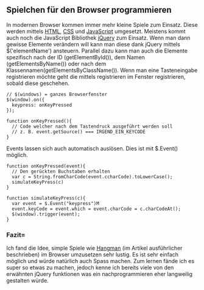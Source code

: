 ## Spielchen für den Browser programmieren
In modernen Browser kommen immer mehr kleine Spiele zum Einsatz. Diese werden mittels [HTML](/de/wiki/programmiersprachen/html), [CSS](/de/wiki/programmiersprachen/css) und [JavaScript](/de/wiki/programmiersprachen/javascript) umgesetzt. Meistens kommt auch noch die JavaScript Bibliothek [jQuery](/de/wiki/programmiersprachen/javascript/libraries/jquery) zum Einsatz. Wenn man dann gewisse Elemente verändern will kann man diese dank jQuery mittels $('elementName') ansteuern. Parallel dazu kann man auch die Elemente spezifisch nach der ID (getElementById()), dem Namen (getElementsByName()) oder nach dem Klassennamen(getElementsByClassName()). Wenn man eine Tasteneingabe registrieren möchte geht die mittels registrieren im Fenster registrieren, sobald diese geschehen.
```
// $(windows) = ganzes Browserfenster
$(window).on({
  keypress: onKeyPressed
});

function onKeyPressed(){
  // Code welcher nach dem Tastendruck ausgeführt werden soll 
  // z. B. event.getSource() === IRGEND_EIN_KEYCODE
}
```
Events lassen sich auch automatisch auslösen. Dies ist mit $.Event() möglich.
```
function onKeyPressed(event){
  // Den gerückten Buchstaben erhalten
  var c = String.fromCharCode(event.ccharCode).toLowerCase();
  simulateKeyPress(c)
}

function simulateKeyPress(c){
  var event = $.Event("keypress")M
  event.keyCode = event.which = event.charCode = c.charCodeAt();
  $(window).trigger(event);
}
```

### Fazit=
Ich fand die Idee, simple Spiele wie [Hangman](http://www.ct.de/wbzg) (im Artikel ausführlicher beschrieben) im Browser umzusetzen sehr lustig. Es ist sehr einfach möglich und würde natürlich auch Spass machen. Zum lernen fände ich es super so etwas zu machen, jedoch kenne ich bereits viele von den erwähnten jQuery funktionen was ein nachprogrammieren eher langweilig gestalten würde. 
